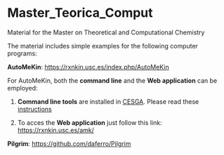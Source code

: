 # Master_Teorica_Comput
Material for the Master on Theoretical and Computational Chemistry

The material includes simple examples for the following computer programs: 

**AutoMeKin**: https://rxnkin.usc.es/index.php/AutoMeKin

For AutoMeKin, both the **command line** and the **Web application** can be employed:

1. **Command line tools** are installed in [CESGA](https://www.cesga.es/). Please read these [instructions](https://github.com/emartineznunez/MTC/raw/main/Access%20to%20the%20Galician%20Supercomputer%20Center.pdf) 

2. To acces the **Web application** just follow this link: https://rxnkin.usc.es/amk/

**Pilgrim**: https://github.com/daferro/Pilgrim
